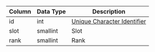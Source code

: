 | Column | Data Type | Description                                      |
| ------ | --------- | ------------------------------------------------ |
| id     | int       | [Unique Character Identifier](character_data.md) |
| slot   | smallint  | Slot                                             |
| rank   | smallint  | Rank                                             |